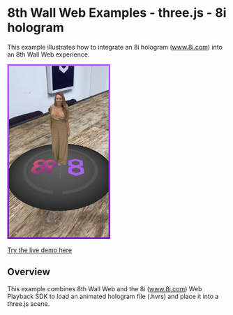 # 8th Wall Web Examples - three.js - 8i hologram

This example illustrates how to integrate an 8i hologram (www.8i.com) into an 8th Wall Web experience.

![tapplace-threejs-screenshot](../../../images/screenshot-8i.jpg)

[Try the live demo here](https://apps.8thwall.com/8thWall/threejs_8i)

## Overview

This example combines 8th Wall Web and the 8i (www.8i.com) Web Playback SDK to load an animated hologram file (.hvrs) and place it into a three.js scene.
